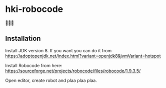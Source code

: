 # hki-robocode

🤖🤖🤖

## Installation

Install JDK version 8. If you want you can do it from https://adoptopenjdk.net/index.html?variant=openjdk8&jvmVariant=hotspot

Install Robocode from here: https://sourceforge.net/projects/robocode/files/robocode/1.9.3.5/

Open editor, create robot and plaa plaa plaa.
